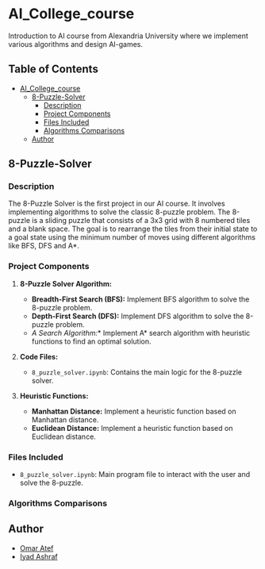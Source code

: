 # AI_College_course
Introduction to AI course from Alexandria University where we implement various algorithms and design AI-games.


## Table of Contents
- [AI_College_course](#AI_College_course)
  - [8-Puzzle-Solver](#8-Puzzle-Solver)
    - [Description](#Description)
    - [Project Components](#Project-Components)
    - [Files Included](#Files-included)
    - [Algorithms Comparisons](#Algorithms-Comparisons)
  - [Author](#author)

## 8-Puzzle-Solver

### Description
The 8-Puzzle Solver is the first project in our AI course. It involves implementing algorithms to solve the classic 8-puzzle problem. The 8-puzzle is a sliding puzzle that consists of a 3x3 grid with 8 numbered tiles and a blank space. The goal is to rearrange the tiles from their initial state to a goal state using the minimum number of moves using different algorithms like BFS, DFS and A*. 

### Project Components
1. **8-Puzzle Solver Algorithm:**
   - **Breadth-First Search (BFS):** Implement BFS algorithm to solve the 8-puzzle problem.
   - **Depth-First Search (DFS):** Implement DFS algorithm to solve the 8-puzzle problem.
   - **A* Search Algorithm:** Implement A* search algorithm with heuristic functions to find an optimal solution.

2. **Code Files:**
   - `8_puzzle_solver.ipynb`: Contains the main logic for the 8-puzzle solver.

3. **Heuristic Functions:**
   - **Manhattan Distance:** Implement a heuristic function based on Manhattan distance.
   - **Euclidean Distance:** Implement a heuristic function based on Euclidean distance.

### Files Included
- `8_puzzle_solver.ipynb`: Main program file to interact with the user and solve the 8-puzzle.

### Algorithms Comparisons


## Author
- [Omar Atef](https://github.com/Omar-Atef-Bakr)
- [Iyad Ashraf](https://github.com/eyadashrafkh)

